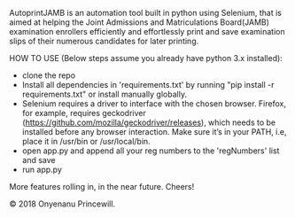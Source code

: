 AutoprintJAMB is an automation tool built in python using Selenium, that is aimed at helping the Joint Admissions and Matriculations Board(JAMB) examination enrollers
efficiently and effortlessly print and save examination slips of their numerous candidates for later printing.

HOW TO USE (Below steps assume you already have python 3.x installed):
- clone the repo 
- Install all dependencies in 'requirements.txt' by running "pip install -r requirements.txt" or 
install manually globally.
- Selenium requires a driver to interface with the chosen browser. Firefox, for example, requires geckodriver (https://github.com/mozilla/geckodriver/releases), which needs to be installed before any browser interaction. Make sure it’s in your PATH, i.e, place it in /usr/bin or /usr/local/bin.
- open app.py and append all your reg numbers to the 'regNumbers' list and save
- run app.py

More features rolling in, in the near future.
Cheers!

© 2018 Onyenanu Princewill.

